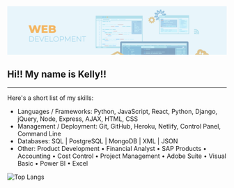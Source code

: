 ![](/images/banner.png)
## Hi!! My name is Kelly!!
---
Here's a short list of my skills:
- Languages / Frameworks: Python, JavaScript, React, Python, Django, jQuery, Node, Express, AJAX, HTML, CSS
- Management / Deployment: Git, GitHub, Heroku, Netlify, Control Panel, Command Line
- Databases: SQL | PostgreSQL | MongoDB | XML | JSON
- Other: Product Development • Financial Analyst • SAP Products • Accounting • Cost Control • Project Management • Adobe Suite • Visual Basic • Power BI • Excel

![Top Langs](https://github-readme-stats-kelly.vercel.app/api/top-langs/?username=kellyluuu&size_weight=0.5&count_weight=0.5&langs_count=10&theme=nord&layout=compact&private=true&include_all_commits=true&card_width=400&hide=Cython,Procfile)

